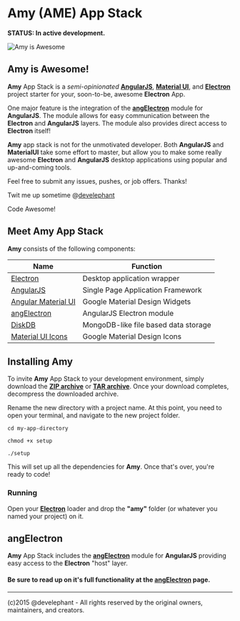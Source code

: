 # Amy (AME) App Stack

__STATUS: In active development.__

![Amy is Awesome](https://s3.amazonaws.com/electron-assets/amy-app-small.png)

## Amy is Awesome!

__Amy__ App Stack is a _semi-opinionated_ [__AngularJS__](http://angularjs.org), [__Material UI__](https://material.angularjs.org), and [__Electron__](http://electron.atom.io)  project starter for your, soon-to-be, awesome __Electron__ App.

One major feature is the integration of the [__angElectron__](https://github.com/develephant/ang-electron) module for __AngularJS__.  The module allows for easy communication between the __Electron__ and __AngularJS__ layers.  The module also provides direct access to __Electron__ itself!

__Amy__ app stack is not for the unmotivated developer.  Both __AngularJS__ and __MaterialUI__ take some effort to master, but allow you to make some really awesome __Electron__ and __AngularJS__ desktop applications using popular and up-and-coming tools.

Feel free to submit any issues, pushes, or job offers. Thanks!

Twit me up sometime @[develephant](http://twitter.com/develephant)

Code Awesome!


## Meet Amy App Stack

__Amy__ consists of the following components:

Name | Function
-----|---------
[Electron](http://electron.atom.io) | Desktop application wrapper
[AngularJS](http://angularjs.org) | Single Page Application Framework
[Angular Material UI](https://material.angularjs.org) | Google Material Design Widgets
[angElectron](https://github.com/develephant/ang-electron) | AngularJS Electron module
[DiskDB](https://www.npmjs.com/package/diskdb) | MongoDB-like file based data storage
[Material UI Icons](https://www.google.com/design/icons) | Google Material Design Icons

## Installing __Amy__

To invite __Amy__ App Stack to your development environment, simply download the [__ZIP archive__](https://github.com/develephant/Amy/zipball/master) or [__TAR archive__](https://github.com/develephant/Amy/tarball/master). Once your download completes, decompress the downloaded archive.

Rename the new directory with a project name. At this point, you need to open your terminal, and navigate to the new project folder.

`cd my-app-directory`

`chmod +x setup`

`./setup`


This will set up all the dependencies for __Amy__. Once that's over, you're ready to code!

### Running

Open your [__Electron__](https://github.com/atom/electron/releases) loader and drop the __"amy"__ folder (or whatever you named your project) on it.

## angElectron

__Amy__ App Stack includes the [__angElectron__](https://github.com/develephant/ang-electron) module for __AngularJS__ providing easy access to the __Electron__ "host" layer.

#### Be sure to read up on it's full functionality at the [__angElectron__](https://github.com/develephant/ang-electron) page.

---

(c)2015 @develephant -
All rights reserved by the original owners, maintainers, and creators.
